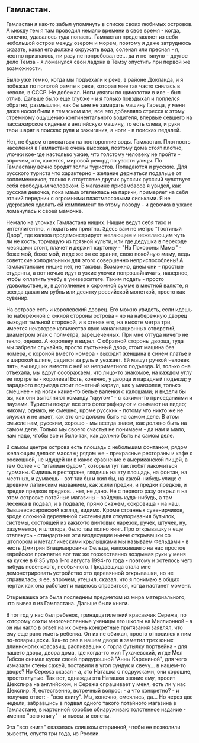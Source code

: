 ## Гамластан.

Гамластан я как-то забыл упомянуть в списке своих любимых островов. А между тем я там проводил немало времени в свое время - когда, конечно, удавалось туда попасть. Гамластан представляет из себя небольшой остров между озером и морем, поэтому я даже затруднюсь сказать, какая его должна окружать вода, соленая или пресная - я, честно признаюсь, ни разу не попробовал ее... да и не тянуло - другое дело Темза - я ломанулся свои ладони в Темзу опустить при первой же возможности.

Было уже темно, когда мы подъехали к реке, в районе Докланда, и я побежал по пологой рампе к реке, которая мне так часто снилась в неволе, в СССР. Не добежал. Ноги увязли по щиколотки в иле - был отлив. Дальше было еще глубже - и я только повздыхал и поплелся обратно, размышляя, как бы мне не замарать машину Гареца, у меня даже носки были в темзском иле; все это добавляло стресса к этому стремному ощущению континентального водителя, впервые севшего на пассажирское сиденье в английскую машину, то есть слева, и руки твои шарят в поисках руля и зажигания, а ноги - в поисках педалей.  

Нет, не будем отвлекаться на посторонние воды. Гамластан. Плотность населения в Гамластане очень высокая, поэтому дома стоят плотно, улочки кое-где настолько узкие, что толстому человеку не пройти - впрочем, это, кажется, мировой рекорд по узости улицы. По Гамластану вечно бродят толпы туристов. Попадаются и русские. Для русского туриста что характерно - желание держаться подальше от соплеменников; только в отсутствие других русских русский чувствует себя свободным человеком. В магазине прибамбасов я увидел, как русская девочка, пока мама отвлеклась на парики, примеряет на себя этакий передник с огромными пластмассовыми сиськами. Я не удержался сделать ей комплимент по этому поводу - и девочка в ужасе ломанулась к своей мамочке.

Немало на улочках Гамластана нищих. Нищие ведут себя тихо и интеллигентно, и подать им приятно. Здесь вам не метро "Гостиный Двор", где калека продемонстрирует желающим и нежелающим чуть ли не кость, торчащую из грязной культи, или где дедушка в переходе месяцами стоит, плачет и держит картонку - "На Похороны Мамы" - боже мой, боже мой, и где же он ее хранит, свою покойную маму, ведь советские холодильники для этого совершенно неприспособлены! А гамластанские нищие нет, не таковы. Возможно, днем они - простые студенты, а вот ночью идут в узкие улочки попрошайничать, наверное, чтобы оплатить учебу в университете. Таким подать - просто удовольствие, и, в дополнение к скромной сумме в местной валюте, я всегда давал им рубль или десятку российской монеткой, просто как сувенир.  

На острове есть и королевский дворец. Его можно увидеть, если идешь по набережной с южной стороны острова - но на набережную дворец выходит тыльной стороной, и в стенах его, на высоте метра три, имеется некоторое количество явно канализационных отверстий, диаметром этак с полметра, зарешеченных. При мне оттуда ничего не текло, однако. А королеву я видел. С обратной стороны дворца, туда мы забрели случайно, просто пустынный двор, стоит машина без номера, с короной вместо номера - выходит женщина в синем платье и в широкой шляпе, садится за руль и уезжает. Ей машут ручкой человек пять, вышедших вместе с ней из неприметного подъезда. И, только она отъехала, мы вдруг соображаем, что лицо-то знакомое, на каждом углу ее портреты - королева! Есть, конечно, у дворца и парадный подъезд; у парадного подъезда стоит почетный караул, как у мавзолея, только смешнее - на ногах какие-то белые валенки с калошами; и видели бы вы, как они выполняют команду "кругом" - с какими-то приседаниями и паузами. Туристы вокруг все это фотографируют и снимают на видео; никому, однако, не смешно, кроме русских - потому что никто же не служил и не знает, как это оно должно быть на самом деле. В этом смысле нам, русским, хорошо - мы всегда знаем, как должно быть на самом деле. Только мы своего счастья не понимаем - да нам и мало, нам надо, чтобы все и было так, как должно быть на самом деле.  

В самом центре острова есть площадь с небольшим фонтаном, рядом желающим делают массаж; рядом же - прекрасные рестораны и кафе с роскошной, не идущей ни в какое сравнение с американской пищей, а тем более - с "италиан фудом", которым тут так любят лакомиться гурманы. Сидишь в ресторане, глядишь на эту площадь, на фонтан, на местных, и думаешь - вот так бы и жил бы, на какой-нибудь улице с древним латинским названием, как жили предки, и предки предков, и предки предков предков... нет, не дано.  Не с первого разу открыл я на этом островке потайные магазины - зайдешь куда-нибудь, а там лесенка в подвал, и в подвале, прямо скажем, сокровища - на наш, бывшеэсэсэровский взгляд, видимо. Кроме странных сувенирчиков, вроде сложной деревянной системы для откупоривания бутылок, системы, состоящей из каких-то винтовых нарезок, ручек, штучек, ну, разумеется, и штопора, было там полно книг. Про открывашку я еще отвлекусь - стандартные эти вездесущие нынче открывашки со штопором и металлическими крылышками мы называем Фельдами - в честь Дмитрия Владимировича Фельда, наложившего на нас простое еврейское проклятие вот так же торжественно воздымая руки у меня на кухне в 6:35 утра 1-го августа 1994-го года - поэтому и хотелось чего нибудь новенького, необычного. Продавщица стала мне демонстрировать устройство это деревянной открывашки, но не справилась; я ее, впрочем, утешил, сказал, что я понимаю в общих чертах как она работает и надеюсь справиться, когда настанет момент.  

Открывашка эта была последним предметом из мира материального, что вывез я из Гамластана. Дальше были книги.  

В тот год у нас был ребенок, тринадцатилетний красавчик Сережа, по которому сохли многочисленные ученицы его школы на Миллионной - а он им нагло в ответ на их очень конкретные притязания заявлял, что ему еще рано иметь ребенка. Он их не обижал, просто относился к ним по-товарищески. Как-то раз в нашем дворе я заметил трех юных длинноногих красавиц, распивавших с горла бутылку портвейна - для нашего двора, двора дома, где когда-то жил Тухачевский, и где Мел Гибсон снимал куски своей придурошной "Анны Карениной", для чего измазали стены сажей, поставили в угол сундук и свечу... в нашем-то дворе? Но Сережа сказал - а, это Наташка с подружками, они хорошие, просто глупые. Так вот, однажды эта Наташка звоние ему, просит Шекспира на английском, и Сережа спрашивает у меня, есть ли у нас Шекспир. Я, естественно, встречный вопрос: - а что конкретно? - и получаю ответ: - "всю книгу". Мы, конечно, смеялись, да...  Но через две недели, забравшись в подвал одного такого потайного магазина в Гамластане, в картонной коробке обнаруживаю толстенное издание - именно "всю книгу" - и пьесы, и сонеты.  

Эта "вся книга" оказалась слишком старинной, чтобы ее позволили вывезти, спустя три года, из России. 